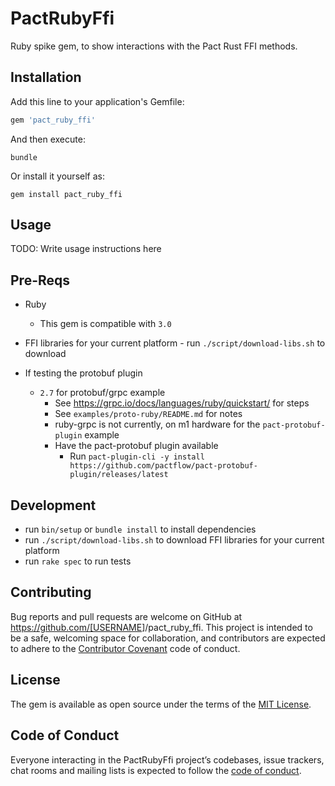 # PactRubyFfi

Ruby spike gem, to show interactions with the Pact Rust FFI methods.

## Installation

Add this line to your application's Gemfile:

```ruby
gem 'pact_ruby_ffi'
```

And then execute:

    bundle

Or install it yourself as:

    gem install pact_ruby_ffi

## Usage

TODO: Write usage instructions here

## Pre-Reqs

- Ruby
  - This gem is compatible with `3.0`

- FFI libraries for your current platform - run `./script/download-libs.sh` to download
- If testing the protobuf plugin
  - `2.7` for protobuf/grpc example
    - See https://grpc.io/docs/languages/ruby/quickstart/ for steps
    - See `examples/proto-ruby/README.md` for notes
    - ruby-grpc is not currently, on m1 hardware for the `pact-protobuf-plugin` example
    - Have the pact-protobuf plugin available
      - Run `pact-plugin-cli -y install https://github.com/pactflow/pact-protobuf-plugin/releases/latest`
## Development

- run `bin/setup` or `bundle install` to install dependencies
- run `./script/download-libs.sh` to download FFI libraries for your current platform
- run `rake spec` to run tests

## Contributing

Bug reports and pull requests are welcome on GitHub at <https://github.com/[USERNAME>]/pact_ruby_ffi. This project is intended to be a safe, welcoming space for collaboration, and contributors are expected to adhere to the [Contributor Covenant](http://contributor-covenant.org) code of conduct.

## License

The gem is available as open source under the terms of the [MIT License](http://opensource.org/licenses/MIT).

## Code of Conduct

Everyone interacting in the PactRubyFfi project’s codebases, issue trackers, chat rooms and mailing lists is expected to follow the [code of conduct](https://github.com/[USERNAME]/pact_ruby_ffi/blob/master/CODE_OF_CONDUCT.md).
